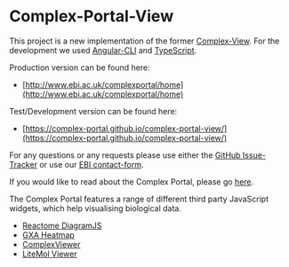 # Complex-Portal-View

This project is a new implementation of the former [Complex-View](https://github.com/Complex-Portal/Complex-View). For the development we used [Angular-CLI](https://cli.angular.io) and [TypeScript](https://www.typescriptlang.org).

Production version can be found here: 

* [http://www.ebi.ac.uk/complexportal/home](http://www.ebi.ac.uk/complexportal/home)

Test/Development version can be found here:

*  [https://complex-portal.github.io/complex-portal-view/](https://complex-portal.github.io/complex-portal-view/)

For any questions or any requests please use either the [GitHub Issue-Tracker](https://github.com/Complex-Portal/complex-portal-view/issues) or use our [EBI contact-form](http://www.ebi.ac.uk/support/intact).

If you would like to read about the Complex Portal, please go [here](http://www.ebi.ac.uk/complexportal/about).

The Complex Portal features a range of different third party JavaScript widgets, which help visualising biological data. 

* [Reactome DiagramJS](http://www.reactome.org/pages/documentation/developer-guide/diagram/diagram-js/)
* [GXA Heatmap](http://www.ebi.ac.uk/gxa/resources/test/widget/showcase/index.html)
* [ComplexViewer](http://complexviewer.org)
* [LiteMol Viewer](http://webchemdev.ncbr.muni.cz/Litemol/)
